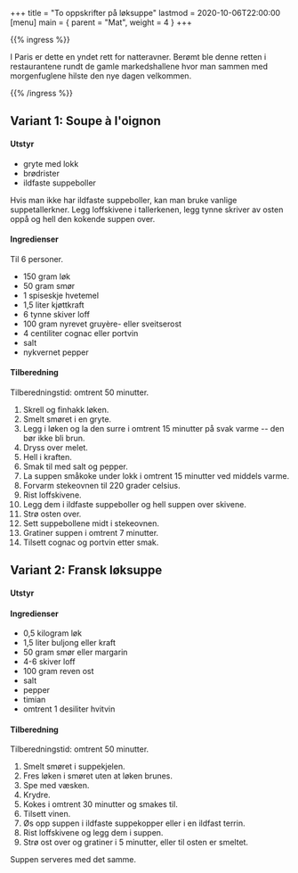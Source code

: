 +++
title = "To oppskrifter på løksuppe"
lastmod = 2020-10-06T22:00:00
[menu]
main = { parent = "Mat", weight = 4 }
+++

<!-- markdownlint-disable MD001 MD024 -->

{{% ingress %}}

I Paris er dette en yndet rett for natteravner. Berømt ble denne retten i restaurantene
rundt de gamle markedshallene hvor man sammen med morgenfuglene hilste den nye dagen velkommen.

{{% /ingress %}}

## Variant 1: Soupe à l'oignon

#### Utstyr

- gryte med lokk
- brødrister
- ildfaste suppeboller

Hvis man ikke har ildfaste suppeboller, kan man bruke vanlige suppetallerkner. Legg
loffskivene i tallerkenen, legg tynne skriver av osten oppå og hell den kokende suppen over.

#### Ingredienser

Til 6 personer.

- 150 gram løk
- 50 gram smør
- 1 spiseskje hvetemel
- 1,5 liter kjøttkraft
- 6 tynne skiver loff
- 100 gram nyrevet gruyère- eller sveitserost
- 4 centiliter cognac eller portvin
- salt
- nykvernet pepper

#### Tilberedning

Tilberedningstid: omtrent 50 minutter.

1. Skrell og finhakk løken.
2. Smelt smøret i en gryte.
3. Legg i løken og la den surre i omtrent 15 minutter på svak varme -- den bør ikke bli brun.
4. Dryss over melet.
5. Hell i kraften.
6. Smak til med salt og pepper.
7. La suppen småkoke under lokk i omtrent 15 minutter ved middels varme.
8. Forvarm stekeovnen til 220 grader celsius.
9. Rist loffskivene.
10. Legg dem i ildfaste suppeboller og hell suppen over skivene.
11. Strø osten over.
12. Sett suppebollene midt i stekeovnen.
13. Gratiner suppen i omtrent 7 minutter.
14. Tilsett cognac og portvin etter smak.

## Variant 2: Fransk løksuppe

#### Utstyr

#### Ingredienser

- 0,5 kilogram løk
- 1,5 liter buljong eller kraft
- 50 gram smør eller margarin
- 4-6 skiver loff
- 100 gram reven ost
- salt
- pepper
- timian
- omtrent 1 desiliter hvitvin

#### Tilberedning

Tilberedningstid: omtrent 50 minutter.

1. Smelt smøret i suppekjelen.
2. Fres løken i smøret uten at løken brunes.
3. Spe med væsken.
4. Krydre.
5. Kokes i omtrent 30 minutter og smakes til.
6. Tilsett vinen.
7. Øs opp suppen i ildfaste suppekopper eller i en ildfast terrin.
8. Rist loffskivene og legg dem i suppen.
9. Strø ost over og gratiner i 5 minutter, eller til osten er smeltet.

Suppen serveres med det samme.

